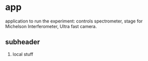 # app
application to run the experiment: controls spectrometer, stage for Michelson Interferometer, Ultra fast camera.

## subheader
1) local stuff